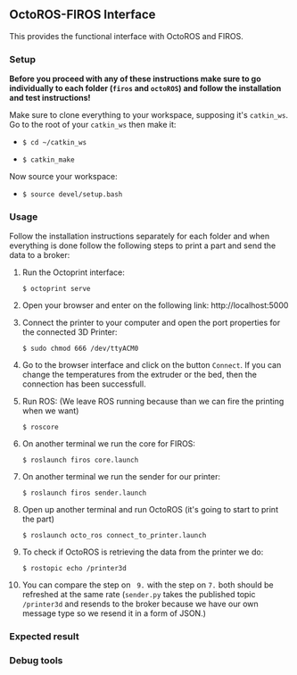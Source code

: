 ## OctoROS-FIROS Interface
This provides the functional interface with OctoROS and FIROS.

### Setup

**Before you proceed with any of these instructions make sure to go individually to each folder (``` firos ``` and ``` octoROS ```) and follow the installation and test instructions!**

Make sure to clone everything to your workspace, supposing it's ``` catkin_ws ```. Go to the root of your ``` catkin_ws ``` then make it:
- ``` $ cd ~/catkin_ws ```

- ``` $ catkin_make ```

Now source your workspace:

- ``` $ source devel/setup.bash ```


### Usage
Follow the installation instructions separately for each folder and when everything is done follow the following steps to print a part and send the data to a broker:

1. Run the Octoprint interface:

	``` $ octoprint serve ```

2. Open your browser and enter on the following link: http://localhost:5000 

3. Connect the printer to your computer and open the port properties for the connected 3D Printer:

	```$ sudo chmod 666 /dev/ttyACM0```
		
4. Go to the browser interface and click on the button ```Connect```. If you can change the temperatures from the extruder or the bed, then the connection has been successfull.

5. Run ROS: (We leave ROS running because than we can fire the printing when we want)

    ``` $ roscore ```

6. On another terminal we run the core for FIROS:

	``` $ roslaunch firos core.launch ```


7. On another terminal we run the sender for our printer:

	``` $ roslaunch firos sender.launch ```

8. Open up another terminal and run OctoROS (it's going to start to print the part)

	``` $ roslaunch octo_ros connect_to_printer.launch ```


9. To check if OctoROS is retrieving the data from the printer we do:

	``` $ rostopic echo /printer3d ```

10. You can compare the step on ``` 9.``` with the step on ``` 7. ``` both should be refreshed at the same rate (```sender.py``` takes the published topic ```/printer3d``` and resends to the broker because we have our own message type so we resend it in a form of JSON.)

### Expected result

### Debug tools
